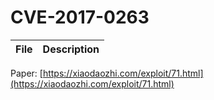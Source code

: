 # CVE-2017-0263

| File   | Description |
|--------|-------------|

Paper: [https://xiaodaozhi.com/exploit/71.html](https://xiaodaozhi.com/exploit/71.html)

